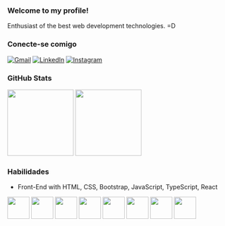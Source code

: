 ### Welcome to my profile!

Enthusiast of the best web development technologies. =D

### Conecte-se comigo

[![Gmail](https://img.shields.io/badge/Gmail-333333?style=for-the-badge&logo=gmail&logoColor=red)](mailto:gabriellfertnandess1@gmail.com)
[![LinkedIn](https://img.shields.io/badge/-LinkedIn-000?style=for-the-badge&logo=linkedin&logoColor=30A3DC)](https://www.linkedin.com/in/gabriellfernandess/)
[![Instagram](https://img.shields.io/badge/-Instagram-%23E4405F?style=for-the-badge&logo=instagram&logoColor=white)](https://www.instagram.com/gabriell.fernn/)

### GitHub Stats
<div>
    <img height="150em" src="https://github-readme-stats-ten-gilt.vercel.app/api?username=gabriell-fernn&show_icons=true&theme=calm&count_private=true">
    <img height="150em" src="https://github-readme-stats-ten-gilt.vercel.app/api/top-langs/?username=gabriell-fernn&layout=compact&theme=calm">
    
</div>

### Habilidades

  <ul>
      <li>Front-End with HTML, CSS, Bootstrap, JavaScript, TypeScript, React</li>
  </ul>

<div>
    <img height='50em' src='https://cdn.worldvectorlogo.com/logos/html-1.svg'>
    <img height='50em' src='https://cdn.worldvectorlogo.com/logos/css-3.svg'>
    <img height='50em' src='https://cdn.worldvectorlogo.com/logos/bootstrap-4.svg'>
    <img height='50em' src='https://cdn.worldvectorlogo.com/logos/logo-javascript.svg'>
    <img height='50em' src='https://cdn.worldvectorlogo.com/logos/react-1.svg'>
    <img height='50em' src='https://cdn.worldvectorlogo.com/logos/typescript.svg'>
    <img height='50em' src='https://cdn.worldvectorlogo.com/logos/vitejs.svg'>
    <img height='50em' src='https://cdn.worldvectorlogo.com/logos/git-icon.svg'>
    
  </div>
